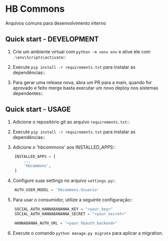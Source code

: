 HB Commons
=====

Arquivos comuns para desenvolvimento interno

Quick start - DEVELOPMENT
-----------

1. Crie um ambiente virtual com ``python -m venv env`` e ative ele com ``.\env\Scripts\activate``::

2. Execute ``pip install -r requirements.txt`` para instalar as dependências::

3. Para gerar uma release nova, abra um PR para a main, quando for aprovado e feito merge basta executar um novo deploy nos sistemas dependentes::

Quick start - USAGE
-----------

1. Adicione o repositório git ao arquivo ``requirements.txt``::

2. Execute ``pip install -r requirements.txt`` para instalar as dependências::

3. Adicione o 'hbcommons' aos INSTALLED_APPS::
```python
    INSTALLED_APPS = [
        ...
        'hbcommons',
    ]
```

4. Configure suas settings no arquivo ``settings.py``::
```python
    AUTH_USER_MODEL = 'hbcommons.Usuario'
```

5. Para usar o consumidor, utilize a seguinte configuração::
```python
    SOCIAL_AUTH_HANNABANANNA_KEY = "<your_key>"
    SOCIAL_AUTH_HANNABANANNA_SECRET = "<your_secret>"

    HANNABANNA_AUTH_URL = "<your_hbauth_backend>"
```

6. Execute o comando ``python manage.py migrate`` para aplicar a migration.
